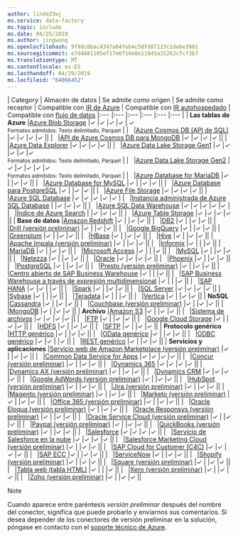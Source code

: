 ```yaml
---
author: linda33wj
ms.service: data-factory
ms.topic: include
ms.date: 04/25/2019
ms.author: jingwang
ms.openlocfilehash: 9f9dc0bac4347a64feb4c50fd8f123c1debe3981
ms.sourcegitcommit: e7d4881105ef17e6f10e8e11043a31262cfcf3b7
ms.translationtype: MT
ms.contentlocale: es-ES
ms.lasthandoff: 04/29/2019
ms.locfileid: "64866452"
---
```

| Category | Almacén de datos | Se admite como origen | Se admite como receptor | Compatible con [IR de Azure](../articles/data-factory/concepts-integration-runtime.md#azure-integration-runtime) | Compatible con [IR autohospedado](../articles/data-factory/concepts-integration-runtime.md#self-hosted-integration-runtime) | Compatible con [flujo de datos](../articles/data-factory/concepts-data-flow-overview.md)
|:--- |:--- |:--- |:--- |:--- |:--- |
| **Las tablas de Azure** |[Azure Blob Storage](../articles/data-factory/connector-azure-blob-storage.md) |✓ |✓ |✓ |✓  | ✓ <br> <small>Formatos admitidos: Texto delimitado, Parquet</small> |
| &nbsp; |[Azure Cosmos DB (API de SQL)](../articles/data-factory/connector-azure-cosmos-db.md) |✓ |✓ |✓ |✓  ||
| &nbsp; |[API de Azure Cosmos DB para MongoDB](../articles/data-factory/connector-azure-cosmos-db-mongodb-api.md) |✓ |✓ |✓ |✓  ||
| &nbsp; |[Azure Data Explorer](../articles/data-factory/connector-azure-data-explorer.md) |✓ |✓ |✓ |✓ ||
| &nbsp; |[Azure Data Lake Storage Gen1](../articles/data-factory/connector-azure-data-lake-store.md) |✓ |✓ |✓ |✓  |✓ <br> <small>Formatos admitidos: Texto delimitado, Parquet</small> |
| &nbsp; |[Azure Data Lake Storage Gen2](../articles/data-factory/connector-azure-data-lake-storage.md) |✓ |✓ |✓ |✓  |✓ <br> <small>Formatos admitidos: Texto delimitado, Parquet</small> |
| &nbsp; |[Azure Database for MariaDB](../articles/data-factory/connector-azure-database-for-mariadb.md) |✓ | |✓ |✓  ||
| &nbsp; |[Azure Database for MySQL](../articles/data-factory/connector-azure-database-for-mysql.md) |✓ | |✓ |✓  ||
| &nbsp; |[Azure Database para PostgreSQL](../articles/data-factory/connector-azure-database-for-postgresql.md) |✓ | |✓ |✓  ||
| &nbsp; |[Azure File Storage](../articles/data-factory/connector-azure-file-storage.md) |✓ |✓ |✓ |✓  ||
| &nbsp; |[Azure SQL Database](../articles/data-factory/connector-azure-sql-database.md) |✓ |✓ |✓ |✓  |✓  |
| &nbsp; |[Instancia administrada de Azure SQL Database](../articles/data-factory/connector-azure-sql-database-managed-insance.md) | |✓ |✓ |✓  ||
| &nbsp; |[Azure SQL Data Warehouse](../articles/data-factory/connector-azure-sql-data-warehouse.md) |✓ |✓ |✓ |✓  |✓  |
| &nbsp; |[Índice de Azure Search](../articles/data-factory/connector-azure-search.md) | |✓ |✓ |✓  ||
| &nbsp; |[Azure Table Storage](../articles/data-factory/connector-azure-table-storage.md) |✓ |✓ |✓ |✓  ||
| **Base de datos** |[Amazon Redshift](../articles/data-factory/connector-amazon-redshift.md) |✓ | |✓ |✓  ||
| &nbsp; |[DB2](../articles/data-factory/connector-db2.md) |✓ | |✓ |✓  ||
| &nbsp; |[Drill (versión preliminar)](../articles/data-factory/connector-drill.md) |✓ | |✓ |✓  ||
| &nbsp; |[Google BigQuery](../articles/data-factory/connector-google-bigquery.md) |✓ | |✓ |✓  ||
| &nbsp; |[Greenplum](../articles/data-factory/connector-greenplum.md) |✓ | |✓ |✓  ||
| &nbsp; |[HBase](../articles/data-factory/connector-hbase.md) |✓ | |✓ |✓  ||
| &nbsp; |[Hive](../articles/data-factory/connector-hive.md) |✓ | |✓ |✓  ||
| &nbsp; |[Apache Impala (versión preliminar)](../articles/data-factory/connector-impala.md) |✓ | |✓ |✓  ||
| &nbsp; |[Informix](../articles/data-factory/connector-odbc.md#ibm-informix-source) |✓ | | |✓  ||
| &nbsp; |[MariaDB](../articles/data-factory/connector-mariadb.md) |✓ | |✓ |✓  ||
| &nbsp; |[Microsoft Access](../articles/data-factory/connector-odbc.md#microsoft-access-source) |✓ | | |✓  ||
| &nbsp; |[MySQL](../articles/data-factory/connector-mysql.md) |✓ | |✓ |✓  ||
| &nbsp; |[Netezza](../articles/data-factory/connector-netezza.md) |✓ | |✓ |✓  ||
| &nbsp; |[Oracle](../articles/data-factory/connector-oracle.md) |✓ |✓ |✓ |✓  ||
| &nbsp; |[Phoenix](../articles/data-factory/connector-phoenix.md) |✓ | |✓ |✓  ||
| &nbsp; |[PostgreSQL](../articles/data-factory/connector-postgresql.md) |✓ | |✓ |✓  ||
| &nbsp; |[Presto (versión preliminar)](../articles/data-factory/connector-presto.md) |✓ | |✓ |✓  ||
| &nbsp; |[Centro abierto de SAP Business Warehouse](../articles/data-factory/connector-sap-business-warehouse-open-hub.md) |✓ | | |✓  ||
| &nbsp; |[SAP Business Warehouse a través de expresión multidimensional](../articles/data-factory/connector-sap-business-warehouse.md) |✓ | | |✓  ||
| &nbsp; |[SAP HANA](../articles/data-factory/connector-sap-hana.md) |✓ |✓ | |✓  ||
| &nbsp; |[Spark](../articles/data-factory/connector-spark.md) |✓ | |✓ |✓  ||
| &nbsp; |[SQL Server](../articles/data-factory/connector-sql-server.md) |✓ |✓ |✓ |✓  ||
| &nbsp; |[Sybase](../articles/data-factory/connector-sybase.md) |✓ | | |✓  ||
| &nbsp; |[Teradata](../articles/data-factory/connector-teradata.md) |✓ | | |✓  ||
| &nbsp; |[Vertica](../articles/data-factory/connector-vertica.md) |✓ | |✓ |✓  ||
| **NoSQL** |[Cassandra](../articles/data-factory/connector-cassandra.md) |✓ | |✓ |✓  ||
| &nbsp; |[Couchbase (versión preliminar)](../articles/data-factory/connector-couchbase.md) |✓ | |✓ |✓  ||
| &nbsp; |[MongoDB](../articles/data-factory/connector-mongodb.md) |✓ | |✓ |✓  ||
| **Archivo** |[Amazon S3](../articles/data-factory/connector-amazon-simple-storage-service.md) |✓ | |✓ |✓  ||
| &nbsp; |[Sistema de archivos](../articles/data-factory/connector-file-system.md) |✓ |✓ |✓ |✓  ||
| &nbsp; |[FTP](../articles/data-factory/connector-ftp.md) |✓ | |✓ |✓  ||
| &nbsp; |[Google Cloud Storage](../articles/data-factory/connector-google-cloud-storage.md) |✓ | |✓ |✓  ||
| &nbsp; |[HDFS](../articles/data-factory/connector-hdfs.md) |✓ | |✓ |✓  ||
| &nbsp; |[SFTP](../articles/data-factory/connector-sftp.md) |✓ | |✓ |✓  ||
| **Protocolo genérico** |[HTTP genérico](../articles/data-factory/connector-http.md) |✓ | |✓ |✓  ||
| &nbsp; |[OData genérico](../articles/data-factory/connector-odata.md) |✓ | |✓ |✓  ||
| &nbsp; |[ODBC genérico](../articles/data-factory/connector-odbc.md) |✓ |✓ | |✓  ||
| &nbsp; |[REST genérico](../articles/data-factory/connector-rest.md) |✓ | |✓ |✓  ||
| **Servicios y aplicaciones** |[Servicio web de Amazon Marketplace (versión preliminar)](../articles/data-factory/connector-amazon-marketplace-web-service.md) |✓ | |✓ |✓  ||
| &nbsp; |[Common Data Service for Apps](../articles/data-factory/connector-dynamics-crm-office-365.md) |✓ |✓ |✓ |✓  ||
| &nbsp; |[Concur (versión preliminar)](../articles/data-factory/connector-concur.md) |✓ | |✓ |✓  ||
| &nbsp; |[Dynamics 365](../articles/data-factory/connector-dynamics-crm-office-365.md) |✓ |✓ |✓ |✓  ||
| &nbsp; |[Dynamics AX (versión preliminar)](../articles/data-factory/connector-dynamics-ax.md) |✓ | |✓ |✓  ||
| &nbsp; |[Dynamics CRM](../articles/data-factory/connector-dynamics-crm-office-365.md) |✓ |✓ |✓ |✓  ||
| &nbsp; |[Google AdWords (versión preliminar)](../articles/data-factory/connector-google-adwords.md) |✓ | |✓ |✓  ||
| &nbsp; |[HubSpot (versión preliminar)](../articles/data-factory/connector-hubspot.md) |✓ | |✓ |✓  ||
| &nbsp; |[Jira (versión preliminar)](../articles/data-factory/connector-jira.md) |✓ | |✓ |✓  ||
| &nbsp; |[Magento (versión preliminar)](../articles/data-factory/connector-magento.md) |✓ | |✓ |✓  ||
| &nbsp; |[Marketo (versión preliminar)](../articles/data-factory/connector-marketo.md) |✓ | |✓ |✓  ||
| &nbsp; |[Office 365 (versión preliminar)](../articles/data-factory/connector-office-365.md) |✓ | |✓ |✓  ||
| &nbsp; |[Oracle Eloqua (versión preliminar)](../articles/data-factory/connector-oracle-eloqua.md) |✓ | |✓ |✓  ||
| &nbsp; |[Oracle Responsys (versión preliminar)](../articles/data-factory/connector-oracle-responsys.md) |✓ | |✓ |✓  ||
| &nbsp; |[Oracle Service Cloud (versión preliminar)](../articles/data-factory/connector-oracle-service-cloud.md) |✓ | |✓ |✓  ||
| &nbsp; |[Paypal (versión preliminar)](../articles/data-factory/connector-paypal.md) |✓ | |✓ |✓  ||
| &nbsp; |[QuickBooks (versión preliminar)](../articles/data-factory/connector-quickbooks.md) |✓ | |✓ |✓  ||
| &nbsp; |[Salesforce](../articles/data-factory/connector-salesforce.md) |✓ |✓ |✓ |✓  ||
| &nbsp; |[Servicio de Salesforce en la nube](../articles/data-factory/connector-salesforce.md) |✓ |✓ |✓ |✓  ||
| &nbsp; |[Salesforce Marketing Cloud (versión preliminar)](../articles/data-factory/connector-salesforce-marketing-cloud.md) |✓ | |✓ |✓  ||
| &nbsp; |[SAP Cloud for Customer (C4C)](../articles/data-factory/connector-sap-cloud-for-customer.md) |✓ |✓ |✓ |✓  ||
| &nbsp; |[SAP ECC](../articles/data-factory/connector-sap-ecc.md) |✓ | |✓ |✓ ||
| &nbsp; |[ServiceNow](../articles/data-factory/connector-servicenow.md) |✓ | |✓ |✓  ||
| &nbsp; |[Shopify (versión preliminar)](../articles/data-factory/connector-shopify.md) |✓ | |✓ |✓  ||
| &nbsp; |[Square (versión preliminar)](../articles/data-factory/connector-square.md) |✓ | |✓ |✓  ||
| &nbsp; |[Tabla web (tabla HTML)](../articles/data-factory/connector-web-table.md) |✓ | | |✓  ||
| &nbsp; |[Xero (versión preliminar)](../articles/data-factory/connector-xero.md) |✓ | |✓ |✓  ||
| &nbsp; |[Zoho (versión preliminar)](../articles/data-factory/connector-zoho.md) |✓ | |✓ |✓  ||

> [!NOTE]
> Cuando aparece entre paréntesis *versión preliminar* después del nombre del conector, significa que puede probarlo y enviarnos sus comentarios.  Si desea depender de los conectores de versión preliminar en la solución, póngase en contacto con el [soporte técnico de Azure](https://azure.microsoft.com/support/).

